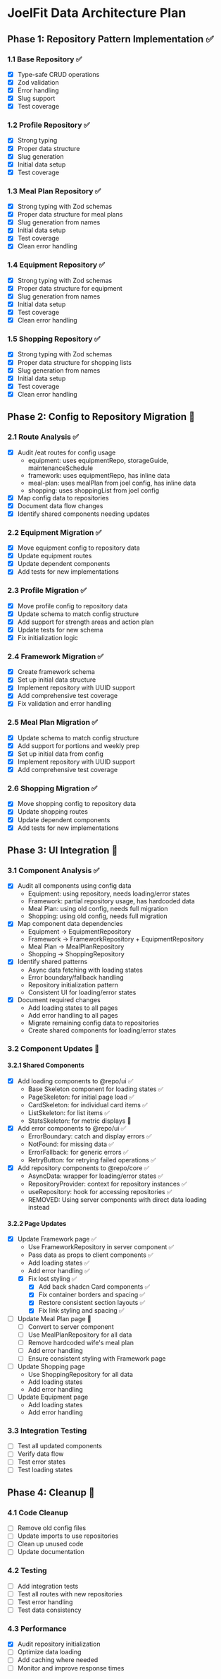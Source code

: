# JoelFit Data Architecture Plan

## Phase 1: Repository Pattern Implementation ✅

### 1.1 Base Repository ✅
- [x] Type-safe CRUD operations
- [x] Zod validation
- [x] Error handling
- [x] Slug support
- [x] Test coverage

### 1.2 Profile Repository ✅
- [x] Strong typing
- [x] Proper data structure
- [x] Slug generation
- [x] Initial data setup
- [x] Test coverage

### 1.3 Meal Plan Repository ✅
- [x] Strong typing with Zod schemas
- [x] Proper data structure for meal plans
- [x] Slug generation from names
- [x] Initial data setup
- [x] Test coverage
- [x] Clean error handling

### 1.4 Equipment Repository ✅
- [x] Strong typing with Zod schemas
- [x] Proper data structure for equipment
- [x] Slug generation from names
- [x] Initial data setup
- [x] Test coverage
- [x] Clean error handling

### 1.5 Shopping Repository ✅
- [x] Strong typing with Zod schemas
- [x] Proper data structure for shopping lists
- [x] Slug generation from names
- [x] Initial data setup
- [x] Test coverage
- [x] Clean error handling

## Phase 2: Config to Repository Migration 🚧

### 2.1 Route Analysis ✅
- [x] Audit /eat routes for config usage
  - equipment: uses equipmentRepo, storageGuide, maintenanceSchedule
  - framework: uses equipmentRepo, has inline data
  - meal-plan: uses mealPlan from joel config, has inline data
  - shopping: uses shoppingList from joel config
- [x] Map config data to repositories
- [x] Document data flow changes
- [x] Identify shared components needing updates

### 2.2 Equipment Migration ✅
- [x] Move equipment config to repository data
- [x] Update equipment routes
- [x] Update dependent components
- [x] Add tests for new implementations

### 2.3 Profile Migration ✅
- [x] Move profile config to repository data
- [x] Update schema to match config structure
- [x] Add support for strength areas and action plan
- [x] Update tests for new schema
- [x] Fix initialization logic

### 2.4 Framework Migration ✅
- [x] Create framework schema
- [x] Set up initial data structure
- [x] Implement repository with UUID support
- [x] Add comprehensive test coverage
- [x] Fix validation and error handling

### 2.5 Meal Plan Migration ✅
- [x] Update schema to match config structure
- [x] Add support for portions and weekly prep
- [x] Set up initial data from config
- [x] Implement repository with UUID support
- [x] Add comprehensive test coverage

### 2.6 Shopping Migration ✅
- [x] Move shopping config to repository data
- [x] Update shopping routes
- [x] Update dependent components
- [x] Add tests for new implementations

## Phase 3: UI Integration 🚧
### 3.1 Component Analysis ✅
- [x] Audit all components using config data
  - Equipment: using repository, needs loading/error states
  - Framework: partial repository usage, has hardcoded data
  - Meal Plan: using old config, needs full migration
  - Shopping: using old config, needs full migration
- [x] Map component data dependencies
  - Equipment -> EquipmentRepository
  - Framework -> FrameworkRepository + EquipmentRepository
  - Meal Plan -> MealPlanRepository
  - Shopping -> ShoppingRepository
- [x] Identify shared patterns
  - Async data fetching with loading states
  - Error boundary/fallback handling
  - Repository initialization pattern
  - Consistent UI for loading/error states
- [x] Document required changes
  - Add loading states to all pages
  - Add error handling to all pages
  - Migrate remaining config data to repositories
  - Create shared components for loading/error states

### 3.2 Component Updates 🚧

#### 3.2.1 Shared Components
- [x] Add loading components to @repo/ui ✅
  - Base Skeleton component for loading states ✅
  - PageSkeleton: for initial page load ✅
  - CardSkeleton: for individual card items ✅
  - ListSkeleton: for list items ✅
  - StatsSkeleton: for metric displays 🚧
- [x] Add error components to @repo/ui ✅
  - ErrorBoundary: catch and display errors ✅
  - NotFound: for missing data ✅
  - ErrorFallback: for generic errors ✅
  - RetryButton: for retrying failed operations ✅
- [x] Add repository components to @repo/core ✅
  - AsyncData: wrapper for loading/error states ✅
  - RepositoryProvider: context for repository instances ✅
  - useRepository: hook for accessing repositories ✅
  - REMOVED: Using server components with direct data loading instead

#### 3.2.2 Page Updates
- [x] Update Framework page ✅
  - Use FrameworkRepository in server component ✅
  - Pass data as props to client components ✅
  - Add loading states ✅
  - Add error handling ✅
  - [x] Fix lost styling ✅
    - [x] Add back shadcn Card components ✅
    - [x] Fix container borders and spacing ✅
    - [x] Restore consistent section layouts ✅
    - [x] Fix link styling and spacing ✅
- [ ] Update Meal Plan page 🚧
  - [ ] Convert to server component
  - [ ] Use MealPlanRepository for all data
  - [ ] Remove hardcoded wife's meal plan
  - [ ] Add error handling
  - [ ] Ensure consistent styling with Framework page
- [ ] Update Shopping page
  - Use ShoppingRepository for all data
  - Add loading states
  - Add error handling
- [ ] Update Equipment page
  - Add loading states
  - Add error handling

### 3.3 Integration Testing
- [ ] Test all updated components
- [ ] Verify data flow
- [ ] Test error states
- [ ] Test loading states

## Phase 4: Cleanup 🚧

### 4.1 Code Cleanup
- [ ] Remove old config files
- [ ] Update imports to use repositories
- [ ] Clean up unused code
- [ ] Update documentation

### 4.2 Testing
- [ ] Add integration tests
- [ ] Test all routes with new repositories
- [ ] Test error handling
- [ ] Test data consistency

### 4.3 Performance
- [x] Audit repository initialization
- [ ] Optimize data loading
- [ ] Add caching where needed
- [ ] Monitor and improve response times 